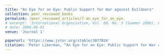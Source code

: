 ```yaml
---
title: "An Eye for an Eye: Public Support for War against Evildoers"
collection: peer_reviewed_books
permalink: /peer_reviewed_articles/7-an_eye_for_an_eye.
# excerpt: 'International Organization, Vol. 60, No. 3 (Summer 2006), 687–722.'
# date: 2006-06-01
venue: 'Journal 1'

paperurl: 'https://www.jstor.org/stable/3877824' 
citation: 'Peter Liberman, “An Eye for an Eye: Public Support for War against Evildoers,” <i>International Organization</i>, Vol. 60, No. 3 (Summer 2006): 687–722.'
---
```



<!-- [Download paper here](http://academicpages.github.io/files/paper1.pdf) -->

<!-- Recommended citation: Your Name, You. (2009). "Paper Title Number 1." <i>Journal 1</i>. 1(1). -->

